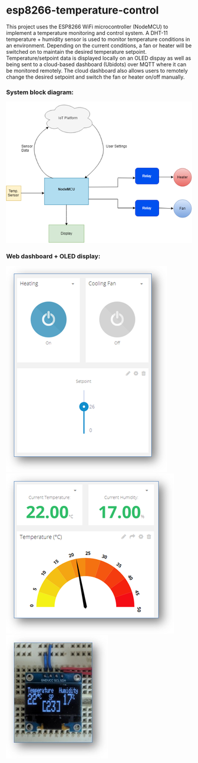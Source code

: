 # esp8266-temperature-control
This project uses the ESP8266 WiFi microcontroller (NodeMCU) to implement a temperature monitoring and control system.
A DHT-11 temperature + humidity sensor is used to monitor temperature conditions in an environment.
Depending on the current conditions, a fan or heater will be switched on to maintain the desired temperature setpoint.
Temperature/setpoint data is displayed locally on an OLED dispay as well as being sent to a cloud-based dashboard (Ubidots) over MQTT where it can be monitored remotely.
The cloud dashboard also allows users to remotely change the desired setpoint and switch the fan or heater on/off manually. 

### System block diagram:

![Screenshot](images/block-diagram.png)

### Web dashboard + OLED display:

![Screenshot](images/ubidots-dashboard-controls.png)![Screenshot](images/ubidots-dashboard-display.png)![Screenshot](images/oled-display.jpg)
